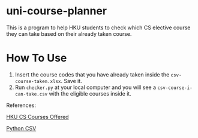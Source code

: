 # uni-course-planner

This is a program to help HKU students to check which CS elective course they can take based on their already taken course.

# How To Use

1. Insert the course codes that you have already taken inside the `csv-course-taken.xlsx`. Save it. 
2. Run `checker.py` at your local computer and you will see a `csv-course-i-can-take.csv` with the eligible courses inside it.

References:

[HKU CS Courses Offered](https://www.cs.hku.hk/programmes/course-offered)

[Python CSV](https://docs.python.org/3/library/csv.html)
